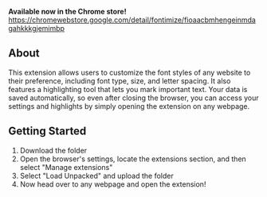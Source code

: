 **Available now in the Chrome store!**  <br />
https://chromewebstore.google.com/detail/fontimize/fioaacbmhengeinmdagahkkkgjemimbp

## About

This extension allows users to customize the font styles of any website to their preference, including font type, size, and letter spacing. It also features a highlighting tool that lets you mark important text. Your data is saved automatically, so even after closing the browser, you can access your settings and highlights by simply opening the extension on any webpage.

## Getting Started

1. Download the folder
2. Open the browser's settings, locate the extensions section, and then select "Manage extensions"
3. Select "Load Unpacked" and upload the folder
4. Now head over to any webpage and open the extension!
